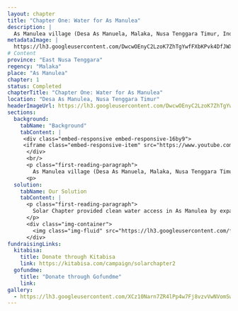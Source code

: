 ```yaml
---
layout: chapter
title: "Chapter One: Water for As Manulea"
description: |
  As Manulea village (Desa As Manuela, Malaka, Nusa Tenggara Timur, Indonesia) is the neighboring village to Umutnana Village, the location of our first project. As Manulea village has over 1,000 villagers which faces the same problem as villagers of Umutnana, they have to walk over 3 hours to obtain clean water access. As Manulea uses the same water source that villagers of Umutnana uses, the water source that we use as our project's water source.
metadataImage: |
  https://lh3.googleusercontent.com/DwcwOEnyC2LzoK7ZhTgYwfFXbKPvk4DfJWXE6f7xCjTo9HHg-dtJljek9Jb5eUHs27y98KNFjw3Y7WlVL7z1F53R_WOkcKNlCTqCzlEXMWrzQ6Ji90z4s7P6poCTKMWAo0Q_nc4fhS0eWbeJdcbplpniYZf3Y7_Y0IRUYnQU7Kf27aF-uzqRSOMDuP96p8IwWgewyuNocJJBCl0jXonZK75y_r32SXnAjvWAdemvGejMBbDZiTVi7N1P5HhrfrNVUBY89tn4L0W1fMLltWs6bN057ji2Oc9NvnQFMEspYUQCL9bxc17BWMgZSq6saSqrbW_wt-1flUZGWrGmFhCZGDKdSs7Q3dg5ohFfVcSoIcxqgvbckM6Ta5KujVf7JWB9zs9_pkzouKeNp9wzJmDJXK4TFe8ShFwRgLg_fUhIJdxbDMinayoxxlp1NYj4LZ6r3ATYmldA2DXRxxi6roW_12wYmAB7Dx8NV9TOGvqfRuNxr6tF9AmIUCMcI62pKU42GYKxuDOqhrMH0FrCWKnw2PqwBb02tkwesjoEW0JlKrXjmfLvlDG0sQJkMb6NN5lVWRiI-f3p7avtXsvgJF6quT5T3J1Vq6ZC8fwjza0DeJygKxpL9i2R2arAto3tKqKbf9W10ieRcJwC0en2yst3k69nGqY4uPhUlmUIBN8xwo3tphONMJUi8wuXTPIA=w2280-h1520-no
# Content
province: "East Nusa Tenggara"
regency: "Malaka"
place: "As Manulea"
chapter: 1
status: Completed
chapterTitle: "Chapter One: Water for As Manulea"
location: "Desa As Manulea, Nusa Tenggara Timur"
headerImageUrl: https://lh3.googleusercontent.com/DwcwOEnyC2LzoK7ZhTgYwfFXbKPvk4DfJWXE6f7xCjTo9HHg-dtJljek9Jb5eUHs27y98KNFjw3Y7WlVL7z1F53R_WOkcKNlCTqCzlEXMWrzQ6Ji90z4s7P6poCTKMWAo0Q_nc4fhS0eWbeJdcbplpniYZf3Y7_Y0IRUYnQU7Kf27aF-uzqRSOMDuP96p8IwWgewyuNocJJBCl0jXonZK75y_r32SXnAjvWAdemvGejMBbDZiTVi7N1P5HhrfrNVUBY89tn4L0W1fMLltWs6bN057ji2Oc9NvnQFMEspYUQCL9bxc17BWMgZSq6saSqrbW_wt-1flUZGWrGmFhCZGDKdSs7Q3dg5ohFfVcSoIcxqgvbckM6Ta5KujVf7JWB9zs9_pkzouKeNp9wzJmDJXK4TFe8ShFwRgLg_fUhIJdxbDMinayoxxlp1NYj4LZ6r3ATYmldA2DXRxxi6roW_12wYmAB7Dx8NV9TOGvqfRuNxr6tF9AmIUCMcI62pKU42GYKxuDOqhrMH0FrCWKnw2PqwBb02tkwesjoEW0JlKrXjmfLvlDG0sQJkMb6NN5lVWRiI-f3p7avtXsvgJF6quT5T3J1Vq6ZC8fwjza0DeJygKxpL9i2R2arAto3tKqKbf9W10ieRcJwC0en2yst3k69nGqY4uPhUlmUIBN8xwo3tphONMJUi8wuXTPIA=w2280-h1520-no
sections:
  background:
    tabName: "Background"
    tabContent: |
     <div class="embed-responsive embed-responsive-16by9">
     <iframe class="embed-responsive-item" src="https://www.youtube.com/embed/oZZi9PDoll8" frameborder="0" allow="accelerometer; autoplay; encrypted-media; gyroscope; picture-in-picture" allowfullscreen></iframe>
      </div>
      <br/>
      <p class="first-reading-paragraph">
        As Manulea village (Desa As Manuela, Malaka, Nusa Tenggara Timur, Indonesia) is the neighboring village to Umutnana Village, the location of our first project. As Manulea village has over 1,000 villagers which faces the same problem as villagers of Umutnana, they have to walk over 3 hours to obtain clean water access. As Manulea uses the same water source that villagers of Umutnana uses, the water source that we use as our project's water source. The villagers uses that water for their everyday use, from drinking, bathing, cooking, and watering all their plants. The uniqueness of As Manulea is that most of the villagers are still relatives of Umutnana, as they were once one village. Solar Chapter has also provided water access to SDN As Manulea, which is located in between Umutnana and As Manulea. 
      <p>
  solution:
    tabName: Our Solution
    tabContent: |
      <p class="first-reading-paragraph">
        Solar Chapter provided clean water access in As Manulea by expanding on its previous project in Umutnana. The previous project in Umutnana village had 14 solar panels and the pump was working on 2/3 of its full capacity. The water provided at Umutnana was overflowing, thus adding 7 solar panels to make the pump operate at 100% capacity was sufficient to provide water to As Manulea. Other than adding solar panels, Solar Chapter also built reservoir points in As Manulea as points to store water before redistributing it. Through adding pipes also, we were able to connect our previous reservoir points in Umutnana to the ones in As Manulea. The pipes also connected the reservoirs to the water faucets in As Manulea. We built around 14 water faucets in As Manulea village for all the villagers in As Manulea. Now, all the villagers can obtain clean water access in under 5 minutes from their home.
      </p>
      <div class="img-container">
        <img class="img-fluid" src="https://lh3.googleusercontent.com/fBFGYvuEfbegCtGRozpTzXipxvsQNHHCyXH7YTH81UXYa2_o-_n9fBFhpSijRQook6pabqxyTMpHv4IL2_4VWWzSc2i-4ecCOGX0R5KijD--7INY1TXTxMI-HSuP0VieVty0SRhabE0W3KurNjuvZ5PNTvg6n8ZZD2tJML_MLaecJfPfZco4ySzLMq2o7kY5HMcraAXB8WtWx9WUPeh5w0qcxMqHgxyfPCoLoJYHE9k4x9JplmfGxZq_ZU_MgnuM3SLdnZiTWXldBw4gvdnl4Ri-3l8CifxHsxTuy-qDuBCo7rJu9h8-zHqnGCR8dj2Ch0fRlBJPFSlziRiuDxNP3dD6uHd5RE0s0YxmAdgvozoLroAf8zKWn_wEiT-lPGIrjzxa2F7gM6PF_zK9ct-crmJCoYJAyBG3YIUQ-nYxBa2ShPcrURbxh8U8NsdIuiOoXDgJUoTS-buSytCIZgK6GJKIZ_iulOA3rJlu240BjltFqcmyjsngPcxF-ZKvVp_8ejgiXkyxeBoOrXhTHhJQLBwlpqEvxPYqcDNMUkF1Cw5RqcQsQ_I_oUazgfWpy1vaUBZFwxIiU696-aE8vCCBKktKdERy-LAzltupM7apVwKfDWhwFKGr0DqOvhaYUW_tVP4HElPJqGQ0Ud71BMET65muY5z10QMSccu00E41B5i08Gkeq1RPj-r0L2p8=w1216-h1520-no" style="width: 1000px;" />
      </div>
fundraisingLinks:
  kitabisa:
    title: Donate through Kitabisa
    link: https://kitabisa.com/campaign/solarchapter2
  gofundme:
    title: "Donate through Gofundme"
    link: 
gallery:
  - https://lh3.googleusercontent.com/XCz10Narn7ZR4lPp4w7Fj8vzvVwNVomSwBA4eJaTbZ9ijlDXhXzPRJhXcKaGTSOvp5rvOQIdgKd92k54znoHt3ZmSxS7UqE-PIjpCAiJKI7Ni1q6e-q64QS8lFhkv_q4I5KfjcXE-EdM17tUTuJ8P1XxMHL1CzBAEUsNZGXExP08GtFYlURpwuOK564rFcCBhWS2xT3G9hwQJyWIJNZbzA2FBMmtOx-WNw5DnY8GGGJWiX2lIO88UXLB5mjsltCHpc_Ra1eB9IibWa1JqP-MYR6I8xjoupdfgGzfNI1k5ypwrm4nTYZVWyJYQyzx0FVLniB8sB814rXyEDVRLQySBcyAdUlRXqHefN8nMbniT6_hNxmJNTontbwNY_ochRmpoqFdgvKWLQLUCXE2hXMkoYbw0sW51JOYnt8kSRUehFoFwgp0vgl1Ipf-Z3xqlMcQuW5dlTLlkNLvUG0zr2xGIScSkMVjOs8U1oTMkQykzazpXXWvAxn8hd40H2fDXWcOTcziIPPmwo6msuASYnW7CGGsDK4dqwB0VpQ-I4URiCWsYoF9gncx45xeB98T2dqz6bU1-Epbqr59sjaBeElRftMc3NNLt_x2f9S5ntMqqLUHtkGp8AXMULjEnEGnsfESOwCFrixVf27w235EdyKbmdA0oDwZad7r0HXCzrFMMGyKWHPVaOUMzqCcAt94hhbS9nMU_lMPOuHD74qrfLWYKGxutWVJwvPKefstuXHyVU2_8C0TbtrhuQs=w1280-h720-no
---
```

